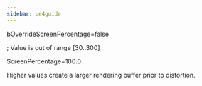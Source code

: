 ```yaml
---
sidebar: ue4guide
---
```

bOverrideScreenPercentage=false

; Value is out of range \[30..300]

ScreenPercentage=100.0

Higher values create a larger rendering buffer prior to distortion.
